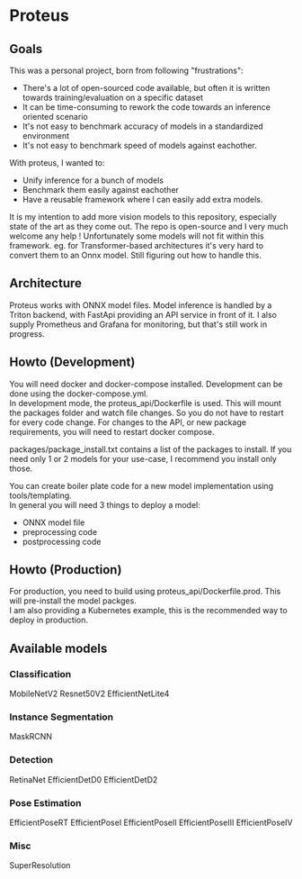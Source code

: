 # Proteus

## Goals

This was a personal project, born from following "frustrations":
- There's a lot of open-sourced code available, but often it is written towards training/evaluation on a specific dataset
- It can be time-consuming to rework the code towards an inference oriented scenario
- It's not easy to benchmark accuracy of models in a standardized environment
- It's not easy to benchmark speed of models against eachother.  

With proteus, I wanted to:
- Unify inference for a bunch of models
- Benchmark them easily against eachother
- Have a reusable framework where I can easily add extra models.  

It is my intention to add more vision models to this repository, especially state of the art as they come out.  The repo is open-source and I very much welcome any help !
Unfortunately some models will not fit within this framework.  eg. for Transformer-based architectures it's very hard to convert them to an Onnx model.  Still figuring out how to handle this.  

## Architecture

Proteus works with ONNX model files.  Model inference is handled by a Triton backend, with FastApi providing an API service in front of it.  I also supply Prometheus and Grafana for monitoring, but that's still work in progress.

## Howto (Development)

You will need docker and docker-compose installed.  Development can be done using the docker-compose.yml.  
In development mode, the proteus_api/Dockerfile is used.  This will mount the packages folder and watch file changes.  So you do not have to restart for every code change.  For changes to the API, or new package requirements, you will need to restart docker compose.

packages/package_install.txt contains a list of the packages to install.  If you need only 1 or 2 models for your use-case, I recommend you install only those.

You can create boiler plate code for a new model implementation using tools/templating.  
In general you will need 3 things to deploy a model:
- ONNX model file
- preprocessing code
- postprocessing code

## Howto (Production)

For production, you need to build using proteus_api/Dockerfile.prod.  This will pre-install the model packges.  
I am also providing a Kubernetes example, this is the recommended way to deploy in production.  

## Available models

### Classification
MobileNetV2
Resnet50V2
EfficientNetLite4

### Instance Segmentation
MaskRCNN

### Detection
RetinaNet
EfficientDetD0
EfficientDetD2

### Pose Estimation
EfficientPoseRT
EfficientPoseI
EfficientPoseII
EfficientPoseIII
EfficientPoseIV

### Misc
SuperResolution